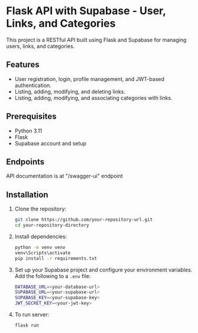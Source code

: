 # Flask API with Supabase - User, Links, and Categories

This project is a RESTful API built using Flask and Supabase for managing users, links, and categories.

## Features
- User registration, login, profile management, and JWT-based authentication.
- Listing, adding, modifying, and deleting links.
- Listing, adding, modifying, and associating categories with links.


## Prerequisites
- Python 3.11
- Flask
- Supabase account and setup

## Endpoints

API documentation is at "/swagger-ui" endpoint

## Installation

1. Clone the repository:
    ```bash
    git clone https://github.com/your-repository-url.git
    cd your-repository-directory
    ```

2. Install dependencies:
    ```bash
    python -m venv venv
    venv\Scripts\activate
    pip install -r requirements.txt
    ```

3. Set up your Supabase project and configure your environment variables. Add the following to a `.env` file:
    ```bash
    DATABASE_URL=<your-database-url>
    SUPABASE_URL=<your-supabase-url>
    SUPABASE_KEY=<your-supabase-key>
    JWT_SECRET_KEY=<your-jwt-key>
    ```
   
3. To run server:
    ```bash
   flask run
    ```






